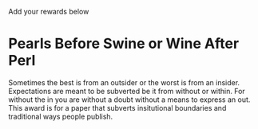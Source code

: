 Add your rewards below

# Pearls Before Swine or Wine After Perl

Sometimes the best is from an outsider or the worst is from an insider. Expectations are meant to be subverted be it from without or within. For without the in you are without a doubt without a means to express an out. This award is for a paper that subverts insitutional boundaries and traditional ways people publish.
